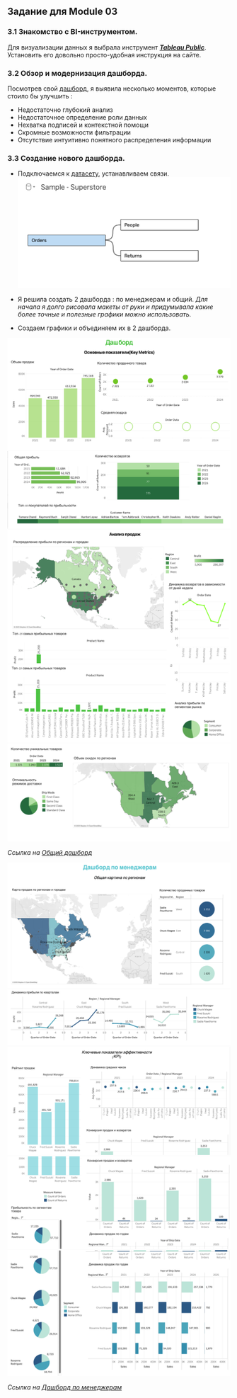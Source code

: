 ## Задание для Module 03
### 3.1 Знакомство с BI-инструментом.

Для визуализации данных я выбрала инструмент ***[Tableau Public](https://public.tableau.com/app/discover)***. Установить его довольно просто-удобная инструкция на сайте. 
### 3.2 Обзор и модернизация дашборда. 

Посмотрев свой [дашборд](https://datalens.yandex/l2tyetwrbuje7), я выявила несколько моментов, которые стоило бы улучшить : 

- Недостаточно глубокий анализ
- Недостаточное определение роли данных
- Нехватка подписей и контекстной помощи
- Скромные возможности фильтрации
- Отсутствие интуитивно понятного распределения информации

### 3.3 Создание нового дашборда.

- Подключаемся к [датасету](https://github.com/MLKURUNOVA/DataLearn/blob/main/DE%20101/Module%2001/data/Sample%20-%20Superstore.xls), устанавливаем связи. 
![jointable](https://github.com/MLKURUNOVA/DataLearn/blob/main/DE%20101/Module%2003/img/jointable.png)
- Я решила создать 2 дашборда : по менеджерам и общий.
_Для начала я долго рисовала макеты от руки и придумывала какие более точные и полезные графики можно использовать._

- Создаем графики и объединяем их в 2 дашборда.

![DB1](https://github.com/MLKURUNOVA/DataLearn/blob/main/DE%20101/Module%2003/img/DB1.png)
![DB2](https://github.com/MLKURUNOVA/DataLearn/blob/main/DE%20101/Module%2003/img/DB2.png)
![DB3](https://github.com/MLKURUNOVA/DataLearn/blob/main/DE%20101/Module%2003/img/DB3.png)
![DB4](https://github.com/MLKURUNOVA/DataLearn/blob/main/DE%20101/Module%2003/img/DB4.png)
![DB5](https://github.com/MLKURUNOVA/DataLearn/blob/main/DE%20101/Module%2003/img/DB5.png)

_Ссылка на [Общий дашборд](https://public.tableau.com/app/profile/maria.kurunova/viz/GeneralDashboard-superstore/Dashboard2?publish=yes)_

![DBM1](https://github.com/MLKURUNOVA/DataLearn/blob/main/DE%20101/Module%2003/img/DBM1.png)
![DBM2](https://github.com/MLKURUNOVA/DataLearn/blob/main/DE%20101/Module%2003/img/DBM2.png)
![DBM3](https://github.com/MLKURUNOVA/DataLearn/blob/main/DE%20101/Module%2003/img/DBM3.png)
![DBM4](https://github.com/MLKURUNOVA/DataLearn/blob/main/DE%20101/Module%2003/img/DBM4.png)
![DBM5](https://github.com/MLKURUNOVA/DataLearn/blob/main/DE%20101/Module%2003/img/DBM5.png)

_Ссылка на [Дашборд по менеджерам](https://public.tableau.com/app/profile/maria.kurunova/viz/module03_17488103165290/Dashboard1?publish=yes)_
